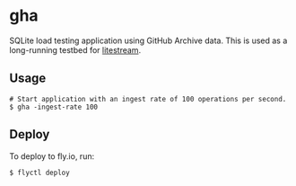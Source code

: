 gha
===

SQLite load testing application using GitHub Archive data. This is used as a
long-running testbed for [litestream](https://github.com/benbjohnson/litestream).


## Usage

```
# Start application with an ingest rate of 100 operations per second.
$ gha -ingest-rate 100
```


## Deploy

To deploy to fly.io, run:

```sh
$ flyctl deploy
```

